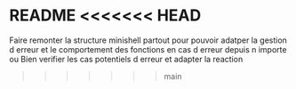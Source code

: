 README
<<<<<<< HEAD
=======

Faire remonter la structure minishell partout pour pouvoir adatper la gestion d erreur et le comportement des fonctions en cas d erreur depuis n importe ou
Bien verifier les cas potentiels d erreur et adapter la reaction
>>>>>>> main
